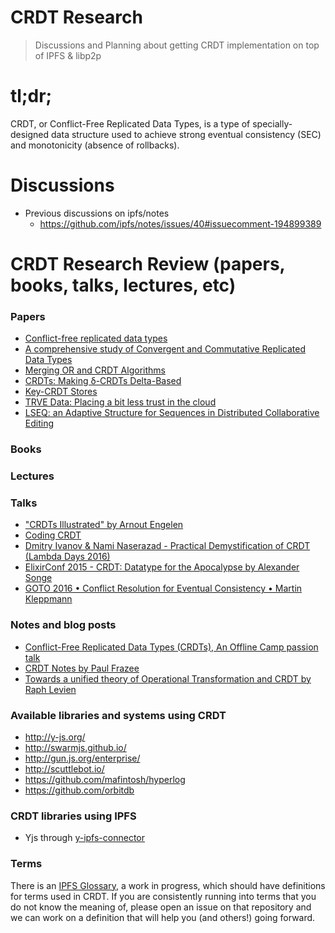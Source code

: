 # CRDT Research

> Discussions and Planning about getting CRDT implementation on top of IPFS & libp2p

# tl;dr;

CRDT, or Conflict-Free Replicated Data Types, is a type of specially-designed data structure used to achieve strong eventual consistency (SEC) and monotonicity (absence of rollbacks).

# Discussions

- Previous discussions on ipfs/notes
  - https://github.com/ipfs/notes/issues/40#issuecomment-194899389

# CRDT Research Review (papers, books, talks, lectures, etc)

### Papers

- [Conflict-free replicated data types](https://scholar.google.pt/citations?view_op=view_citation&hl=en&user=NAUDTpMAAAAJ&citation_for_view=NAUDTpMAAAAJ:M3ejUd6NZC8C)
- [A comprehensive study of Convergent and Commutative Replicated Data Types](http://hal.upmc.fr/inria-00555588/document)
- [Merging OR and CRDT Algorithms](http://dl.acm.org/citation.cfm?id=2596636)
- [CRDTs: Making δ-CRDTs Delta-Based](http://novasys.di.fct.unl.pt/~alinde/publications/a12-van_der_linde.pdf)
- [Key-CRDT Stores](https://run.unl.pt/bitstream/10362/7802/1/Sousa_2012.pdf)
- [TRVE Data: Placing a bit less trust in the cloud](https://www.cl.cam.ac.uk/research/dtg/trve/)
- [LSEQ: an Adaptive Structure for Sequences in Distributed Collaborative Editing](https://hal.archives-ouvertes.fr/hal-00921633/document)

### Books

### Lectures

### Talks

- ["CRDTs Illustrated" by Arnout Engelen](https://www.youtube.com/watch?v=9xFfOhasiOE)
- [Coding CRDT](https://www.youtube.com/playlist?list=PLzUeAPxtWcqxBXjUelmcm5ORVjEpbUlHH)
- [Dmitry Ivanov & Nami Naserazad - Practical Demystification of CRDT (Lambda Days 2016)](https://www.youtube.com/watch?v=PQzNW8uQ_Y4)
- [ElixirConf 2015 - CRDT: Datatype for the Apocalypse by Alexander Songe](https://www.youtube.com/watch?v=txD1tfyIIvY)
- [GOTO 2016 • Conflict Resolution for Eventual Consistency • Martin Kleppmann](https://www.youtube.com/watch?v=yCcWpzY8dIA)

### Notes and blog posts

- [Conflict-Free Replicated Data Types (CRDTs), An Offline Camp passion talk](https://medium.com/offline-camp/conflict-free-replicated-data-types-crdts-2c6ae67ab9a4#.duh4g0r9k)
- [CRDT Notes by Paul Frazee](https://github.com/pfrazee/crdt_notes)
- [Towards a unified theory of Operational Transformation and CRDT by Raph Levien](https://medium.com/@raphlinus/towards-a-unified-theory-of-operational-transformation-and-crdt-70485876f72f)


### Available libraries and systems using CRDT

- http://y-js.org/
- http://swarmjs.github.io/
- http://gun.js.org/enterprise/
- http://scuttlebot.io/
- https://github.com/mafintosh/hyperlog
- https://github.com/orbitdb

### CRDT libraries using IPFS

- Yjs through [y-ipfs-connector](https://github.com/pgte/y-ipfs-connector)

### Terms

There is an [IPFS Glossary](https://github.com/ipfs/glossary), a work in progress, which should have definitions for terms used in CRDT. If you are consistently running into terms that you do not know the meaning of, please open an issue on that repository and we can work on a definition that will help you (and others!) going forward.
